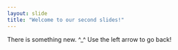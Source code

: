 ```yaml
---
layout: slide
title: "Welcome to our second slides!"
---
```

There is something new. ^_^
Use the left arrow to go back!
